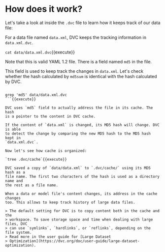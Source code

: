 # How does it work?

Let's take a look at inside the `.dvc` file to learn how it keeps track of our
data file: 

For a data file named `data.xml`, DVC keeps the tracking information in
`data.xml.dvc`. 

`cat data/data.xml.dvc`{{execute}}

Note that this is valid YAML 1.2 file. There is a field named `md5` in the
file. 

This field is used to keep track the changes in `data.xml`. Let's check whether
the hash calculated by `md5sum` is identical with the hash calculated by DVC. 

``` md5sum data/data.xml 

grep 'md5' data/data.xml.dvc 
```{{execute}}

DVC uses `md5` field to actually address the file in its cache. The hash
is a pointer to the content in DVC cache. 

If the content of `data.xml` is changed, its MD5 hash will change. DVC is able
to detect the change by comparing the new MD5 hash to the MD5 hash kept in
`data.xml.dvc`.

Now let's see how cache is organized:

`tree .dvc/cache`{{execute}}

DVC saved a copy of `data/data.xml` to `.dvc/cache/` using its MD5 hash as a
file name. The first two characters of the hash is used as a directory name and
the rest as a file name. 

When a data or model file's content changes, its address in the cache changes
too. This allows to keep track history of large data files.

> The default setting for DVC is to copy content both in the cache and the
> workspace. To save storage space and time when dealing with large files, DVC
> can use `symlinks`, `hardlinks`, or `reflinks`, depending on the file system. 
> Read more in the user guide for [Large Dataset
> Optimization](https://dvc.org/doc/user-guide/large-dataset-optimization).
